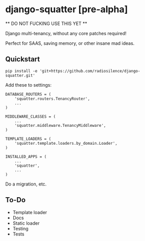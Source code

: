 django-squatter [pre-alpha]
===========================

** DO NOT FUCKING USE THIS YET **

Django multi-tenancy, without any core patches required!

Perfect for SAAS, saving memory, or other insane mad ideas.


Quickstart
----------

    pip install -e 'git+https://github.com/radiosilence/django-squatter.git'

Add these to settings:
    
    DATABASE_ROUTERS = (
        'squatter.routers.TenancyRouter',
        ...
    )

    MIDDLEWARE_CLASSES = (
        ...
        'squatter.middleware.TenancyMiddleware',
    )

    TEMPLATE_LOADERS = (
        'squatter.template.loaders.by_domain.Loader',
    )

    INSTALLED_APPS = (
        ...
        'squatter',
        ...
    )

Do a migration, etc.

To-Do
-----

* Template loader
* Docs
* Static loader
* Testing
* Tests